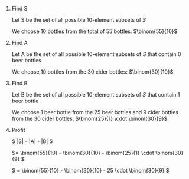 1. Find S

   Let S be the set of all possible 10-element subsets of $S$

   We choose 10 bottles from the total of 55 bottles: $\binom{55}{10}$

2. Find A

   Let A be the set of all possible 10-element subsets of $S$ that contain 0 beer bottles

   We choose 10 bottles from the 30 cider bottles: $\binom{30}{10}$

3. Find B

   Let B be the set of all possible 10-element subsets of $S$ that contain 1 beer bottle

   We choose 1 beer bottle from the 25 beer bottles and 9 cider bottles from the 30 cider bottles: $\binom{25}{1} \cdot \binom{30}{9}$

4. Profit

   $ |S| - |A| - |B| $

   $= \binom{55}{10} - \binom{30}{10} - \binom{25}{1} \cdot \binom{30}{9} $

   $ = \binom{55}{10} - \binom{30}{10} - 25 \cdot \binom{30}{9} $
